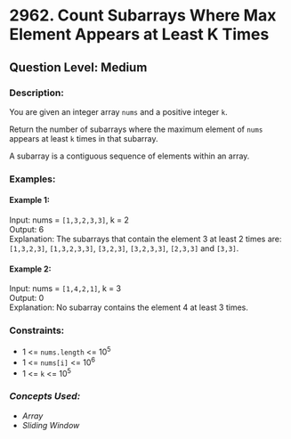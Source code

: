# 2962. Count Subarrays Where Max Element Appears at Least K Times
## Question Level: Medium
### Description:
You are given an integer array `nums` and a positive integer `k`.

Return the number of subarrays where the maximum element of `nums` appears at least `k` times in that subarray.

A subarray is a contiguous sequence of elements within an array.

### Examples:
#### Example 1:

Input: nums = `[1,3,2,3,3]`, k = 2  
Output: 6  
Explanation: The subarrays that contain the element 3 at least 2 times are: `[1,3,2,3]`, `[1,3,2,3,3]`, `[3,2,3]`, `[3,2,3,3]`, `[2,3,3]` and `[3,3]`.
#### Example 2:

Input: nums = `[1,4,2,1]`, k = 3  
Output: 0  
Explanation: No subarray contains the element 4 at least 3 times.  

### Constraints:

- 1 <= `nums.length` <= 10<sup>5</sup>
- 1 <= `nums[i]` <= 10<sup>6</sup>
- 1 <= `k` <= 10<sup>5</sup>

### <i>Concepts Used:
- Array
- Sliding Window </i>
